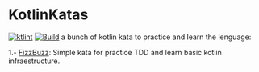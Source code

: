 # KotlinKatas
[![ktlint](https://img.shields.io/badge/code%20style-%E2%9D%A4-FF4081.svg)](https://ktlint.github.io/)
[![Build](https://github.com/Ikarimeister/KotlinKatas/workflows/Build/badge.svg)](https://github.com/Ikarimeister/KotlinKatas/actions)
a bunch of kotlin kata to practice and learn the lenguage:

1.- [FizzBuzz](https://github.com/ikarimeister/KotlinKatas/tree/master/01-Fizzbuzz): Simple kata for practice TDD and learn basic kotlin infraestructure. 
